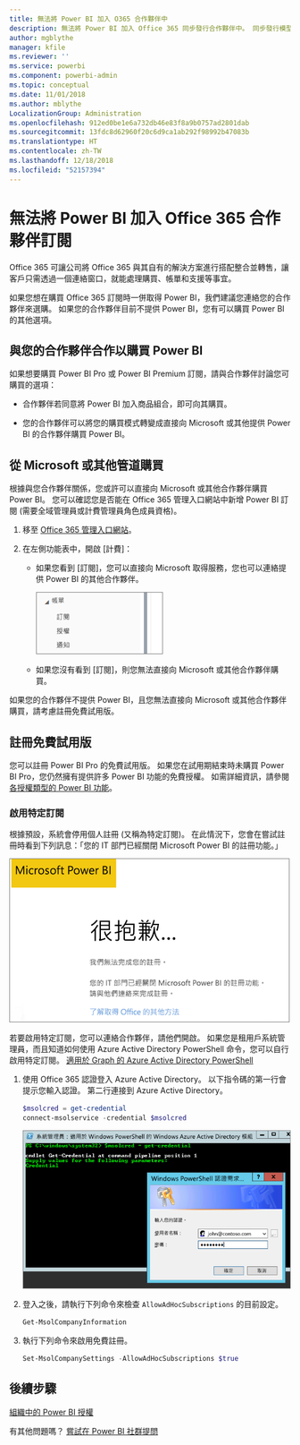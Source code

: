 ```yaml
---
title: 無法將 Power BI 加入 O365 合作夥伴中
description: 無法將 Power BI 加入 Office 365 同步發行合作夥伴中。 同步發行模型是 Office 365 使用的購買模型。
author: mgblythe
manager: kfile
ms.reviewer: ''
ms.service: powerbi
ms.component: powerbi-admin
ms.topic: conceptual
ms.date: 11/01/2018
ms.author: mblythe
LocalizationGroup: Administration
ms.openlocfilehash: 912ed0be1e6a732db46e83f8a9b0757ad2801dab
ms.sourcegitcommit: 13fdc8d62960f20c6d9ca1ab292f98992b47083b
ms.translationtype: HT
ms.contentlocale: zh-TW
ms.lasthandoff: 12/18/2018
ms.locfileid: "52157394"
---
```

# <a name="unable-to-add-power-bi-to-office-365-partner-subscription"></a>無法將 Power BI 加入 Office 365 合作夥伴訂閱

Office 365 可讓公司將 Office 365 與其自有的解決方案進行搭配整合並轉售，讓客戶只需透過一個連絡窗口，就能處理購買、帳單和支援等事宜。

如果您想在購買 Office 365 訂閱時一併取得 Power BI，我們建議您連絡您的合作夥伴來選購。 如果您的合作夥伴目前不提供 Power BI，您有可以購買 Power BI 的其他選項。

## <a name="work-with-your-partner-to-purchase-power-bi"></a>與您的合作夥伴合作以購買 Power BI

如果想要購買 Power BI Pro 或 Power BI Premium 訂閱，請與合作夥伴討論您可購買的選項：

* 合作夥伴若同意將 Power BI 加入商品組合，即可向其購買。

* 您的合作夥伴可以將您的購買模式轉變成直接向 Microsoft 或其他提供 Power BI 的合作夥伴購買 Power BI。

## <a name="purchase-from-microsoft-or-another-channel"></a>從 Microsoft 或其他管道購買

根據與您合作夥伴關係，您或許可以直接向 Microsoft 或其他合作夥伴購買 Power BI。 您可以確認您是否能在 Office 365 管理入口網站中新增 Power BI 訂閱 (需要全域管理員或計費管理員角色成員資格)。

1. 移至 [Office 365 管理入口網站](https://admin.microsoft.com/AdminPortal/Home#/homepage)。

1. 在左側功能表中，開啟 [計費]：

    * 如果您看到 [訂閱]，您可以直接向 Microsoft 取得服務，您也可以連絡提供 Power BI 的其他合作夥伴。

        ![[計費] - 顯示 [訂閱]](media/service-admin-syndication-partner/billingsub.png)

    * 如果您沒有看到 [訂閱]，則您無法直接向 Microsoft 或其他合作夥伴購買。

如果您的合作夥伴不提供 Power BI，且您無法直接向 Microsoft 或其他合作夥伴購買，請考慮註冊免費試用版。

## <a name="sign-up-for-a-free-trial"></a>註冊免費試用版

您可以註冊 Power BI Pro 的免費試用版。 如果您在試用期結束時未購買 Power BI Pro，您仍然擁有提供許多 Power BI 功能的免費授權。 如需詳細資訊，請參閱[各授權類型的 Power BI 功能](service-features-license-type.md)。

### <a name="enable-ad-hoc-subscriptions"></a>啟用特定訂閱

根據預設，系統會停用個人註冊 (又稱為特定訂閱)。 在此情況下，您會在嘗試註冊時看到下列訊息：「您的 IT 部門已經關閉 Microsoft Power BI 的註冊功能。」

![[很抱歉] 影像](media/service-admin-syndication-partner/sorry.png)

若要啟用特定訂閱，您可以連絡合作夥伴，請他們開啟。 如果您是租用戶系統管理員，而且知道如何使用 Azure Active Directory PowerShell 命令，您可以自行啟用特定訂閱。 [適用於 Graph 的 Azure Active Directory PowerShell](/powershell/azure/active-directory/install-adv2/)

1. 使用 Office 365 認證登入 Azure Active Directory。 以下指令碼的第一行會提示您輸入認證。 第二行連接到 Azure Active Directory。

    ```powershell
    $msolcred = get-credential
    connect-msolservice -credential $msolcred
    ```

    ![輸入您的認證](media/service-admin-syndication-partner/aad-signin.png)

1. 登入之後，請執行下列命令來檢查 `AllowAdHocSubscriptions` 的目前設定。

    ```powershell
    Get-MsolCompanyInformation
    ```

1. 執行下列命令來啟用免費註冊。

    ```powershell
    Set-MsolCompanySettings -AllowAdHocSubscriptions $true
    ```

## <a name="next-steps"></a>後續步驟

[組織中的 Power BI 授權](service-admin-licensing-organization.md)

有其他問題嗎？ [嘗試在 Power BI 社群提問](http://community.powerbi.com/)